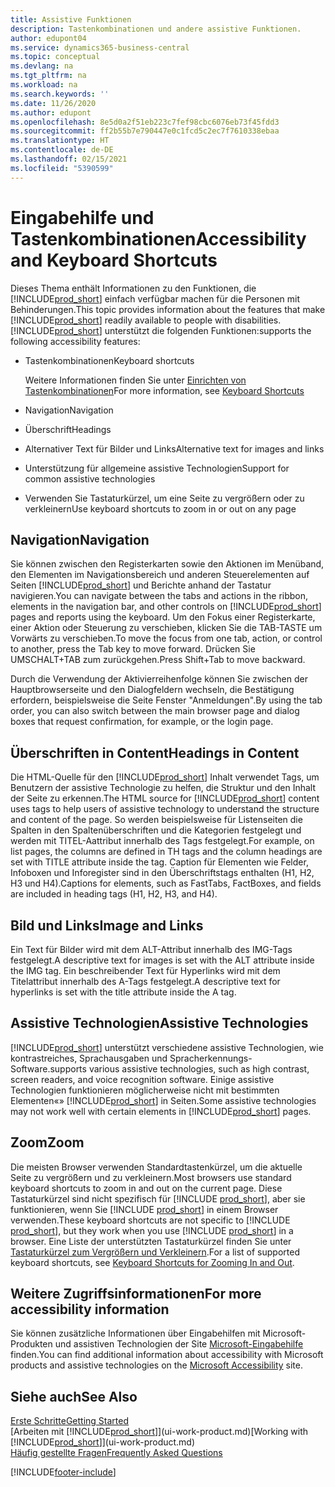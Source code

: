 ```yaml
---
title: Assistive Funktionen
description: Tastenkombinationen und andere assistive Funktionen.
author: edupont04
ms.service: dynamics365-business-central
ms.topic: conceptual
ms.devlang: na
ms.tgt_pltfrm: na
ms.workload: na
ms.search.keywords: ''
ms.date: 11/26/2020
ms.author: edupont
ms.openlocfilehash: 8e5d0a2f51eb223c7fef98cbc6076eb73f45fdd3
ms.sourcegitcommit: ff2b55b7e790447e0c1fcd5c2ec7f7610338ebaa
ms.translationtype: HT
ms.contentlocale: de-DE
ms.lasthandoff: 02/15/2021
ms.locfileid: "5390599"
---
```

# <a name="accessibility-and-keyboard-shortcuts"></a><span data-ttu-id="9a7de-103">Eingabehilfe und Tastenkombinationen</span><span class="sxs-lookup"><span data-stu-id="9a7de-103">Accessibility and Keyboard Shortcuts</span></span>

<span data-ttu-id="9a7de-104">Dieses Thema enthält Informationen zu den Funktionen, die [!INCLUDE[prod_short](includes/prod_short.md)] einfach verfügbar machen für die Personen mit Behinderungen.</span><span class="sxs-lookup"><span data-stu-id="9a7de-104">This topic provides information about the features that make [!INCLUDE[prod_short](includes/prod_short.md)] readily available to people with disabilities.</span></span> [!INCLUDE[prod_short](includes/prod_short.md)] <span data-ttu-id="9a7de-105">unterstützt die folgenden Funktionen:</span><span class="sxs-lookup"><span data-stu-id="9a7de-105">supports the following accessibility features:</span></span>  

- <span data-ttu-id="9a7de-106">Tastenkombinationen</span><span class="sxs-lookup"><span data-stu-id="9a7de-106">Keyboard shortcuts</span></span>

    <span data-ttu-id="9a7de-107">Weitere Informationen finden Sie unter [Einrichten von Tastenkombinationen](keyboard-shortcuts.md)</span><span class="sxs-lookup"><span data-stu-id="9a7de-107">For more information, see [Keyboard Shortcuts](keyboard-shortcuts.md)</span></span>

- <span data-ttu-id="9a7de-108">Navigation</span><span class="sxs-lookup"><span data-stu-id="9a7de-108">Navigation</span></span>  

- <span data-ttu-id="9a7de-109">Überschrift</span><span class="sxs-lookup"><span data-stu-id="9a7de-109">Headings</span></span>  

- <span data-ttu-id="9a7de-110">Alternativer Text für Bilder und Links</span><span class="sxs-lookup"><span data-stu-id="9a7de-110">Alternative text for images and links</span></span>  

- <span data-ttu-id="9a7de-111">Unterstützung für allgemeine assistive Technologien</span><span class="sxs-lookup"><span data-stu-id="9a7de-111">Support for common assistive technologies</span></span>  

- <span data-ttu-id="9a7de-112">Verwenden Sie Tastaturkürzel, um eine Seite zu vergrößern oder zu verkleinern</span><span class="sxs-lookup"><span data-stu-id="9a7de-112">Use keyboard shortcuts to zoom in or out on any page</span></span>

<!-- moved to separate article
##  <a name="Keyboard"></a> Keyboard Shortcuts in the browser
 [!INCLUDE[prod_short](includes/prod_short.md)] supports the keyboard shortcuts that are supported by most web browsers. The keyboard shortcuts described here refer to the U.S. keyboard layout. The layout of the keys on other keyboards may not correspond exactly to the keys on a U.S. keyboard.  

|To do this|Press|  
|----------------|-----------|  
|To move focus to the next or previous control or element on a page, such as buttons, fields, or items in a list.|Tab, Shift+Tab|  
|To enable or access the element or control that is in focus.|Enter|  
|To scroll items up and down in a list.|Up Arrow, Down Arrow|  
|To scroll columns of an item left and right in a list.|Left Arrow, Right Arrow|  
|To open a drop-down list or look up a value for a field.|Alt+Down Arrow|  
|To move focus to the next element outside the list.|Ctrl + Enter|  
|To see the transactions that resulted in a calculated value in a field.|Alt+Right Arrow|  

-->

## <a name="navigation"></a><a name="Navigation"></a> <span data-ttu-id="9a7de-113">Navigation</span><span class="sxs-lookup"><span data-stu-id="9a7de-113">Navigation</span></span>  
 <span data-ttu-id="9a7de-114">Sie können zwischen den Registerkarten sowie den Aktionen im Menüband, den Elementen im Navigationsbereich und anderen Steuerelementen auf Seiten [!INCLUDE[prod_short](includes/prod_short.md)] und Berichte anhand der Tastatur navigieren.</span><span class="sxs-lookup"><span data-stu-id="9a7de-114">You can navigate between the tabs and actions in the ribbon, elements in the navigation bar, and other controls on [!INCLUDE[prod_short](includes/prod_short.md)] pages and reports using the keyboard.</span></span> <span data-ttu-id="9a7de-115">Um den Fokus einer Registerkarte, einer Aktion oder Steuerung zu verschieben, klicken Sie die TAB-TASTE um Vorwärts zu verschieben.</span><span class="sxs-lookup"><span data-stu-id="9a7de-115">To move the focus from one tab, action, or control to another, press the Tab key to move forward.</span></span> <span data-ttu-id="9a7de-116">Drücken Sie UMSCHALT+TAB zum zurückgehen.</span><span class="sxs-lookup"><span data-stu-id="9a7de-116">Press Shift+Tab to move backward.</span></span>  

 <span data-ttu-id="9a7de-117">Durch die Verwendung der Aktivierreihenfolge können Sie zwischen der Hauptbrowserseite und den Dialogfeldern wechseln, die Bestätigung erfordern, beispielsweise die Seite Fenster "Anmeldungen".</span><span class="sxs-lookup"><span data-stu-id="9a7de-117">By using the tab order, you can also switch between the main browser page and dialog boxes that request confirmation, for example, or the login page.</span></span>  

## <a name="headings-in-content"></a><a name="Headings"></a> <span data-ttu-id="9a7de-118">Überschriften in Content</span><span class="sxs-lookup"><span data-stu-id="9a7de-118">Headings in Content</span></span>
 
 <span data-ttu-id="9a7de-119">Die HTML-Quelle für den [!INCLUDE[prod_short](includes/prod_short.md)] Inhalt verwendet Tags, um Benutzern der assistive Technologie zu helfen, die Struktur und den Inhalt der Seite zu erkennen.</span><span class="sxs-lookup"><span data-stu-id="9a7de-119">The HTML source for [!INCLUDE[prod_short](includes/prod_short.md)] content uses tags to help users of assistive technology to understand the structure and content of the page.</span></span> <span data-ttu-id="9a7de-120">So werden beispielsweise für Listenseiten die Spalten in den Spaltenüberschriften und die Kategorien festgelegt und werden mit TITEL-Aattribut innerhalb des Tags festgelegt.</span><span class="sxs-lookup"><span data-stu-id="9a7de-120">For example, on list pages, the columns are defined in TH tags and the column headings are set with TITLE attribute inside the tag.</span></span> <span data-ttu-id="9a7de-121">Caption für Elementen wie Felder, Infoboxen und Inforegister sind in den Überschriftstags enthalten (H1, H2, H3 und H4).</span><span class="sxs-lookup"><span data-stu-id="9a7de-121">Captions for elements, such as FastTabs, FactBoxes, and fields are included in heading tags (H1, H2, H3, and H4).</span></span>  

## <a name="image-and-links"></a><a name="Images"></a> <span data-ttu-id="9a7de-122">Bild und Links</span><span class="sxs-lookup"><span data-stu-id="9a7de-122">Image and Links</span></span>

 <span data-ttu-id="9a7de-123">Ein Text für Bilder wird mit dem ALT-Attribut innerhalb des IMG-Tags festgelegt.</span><span class="sxs-lookup"><span data-stu-id="9a7de-123">A descriptive text for images is set with the ALT attribute inside the IMG tag.</span></span> <span data-ttu-id="9a7de-124">Ein beschreibender Text für Hyperlinks wird mit dem Titelattribut innerhalb des A-Tags festgelegt.</span><span class="sxs-lookup"><span data-stu-id="9a7de-124">A descriptive text for hyperlinks is set with the title attribute inside the A tag.</span></span>  

## <a name="assistive-technologies"></a><a name="AssistiveTech"></a> <span data-ttu-id="9a7de-125">Assistive Technologien</span><span class="sxs-lookup"><span data-stu-id="9a7de-125">Assistive Technologies</span></span>

[!INCLUDE[prod_short](includes/prod_short.md)] <span data-ttu-id="9a7de-126">unterstützt verschiedene assistive Technologien, wie kontrastreiches, Sprachausgaben und Spracherkennungs-Software.</span><span class="sxs-lookup"><span data-stu-id="9a7de-126">supports various assistive technologies, such as high contrast, screen readers, and voice recognition software.</span></span> <span data-ttu-id="9a7de-127">Einige assistive Technologien funktionieren möglicherweise nicht mit bestimmten Elementen«» [!INCLUDE[prod_short](includes/prod_short.md)] in Seiten.</span><span class="sxs-lookup"><span data-stu-id="9a7de-127">Some assistive technologies may not work well with certain elements in [!INCLUDE[prod_short](includes/prod_short.md)] pages.</span></span>  

## <a name="zoom"></a><a name="zoom"></a> <span data-ttu-id="9a7de-128">Zoom</span><span class="sxs-lookup"><span data-stu-id="9a7de-128">Zoom</span></span>

<span data-ttu-id="9a7de-129">Die meisten Browser verwenden Standardtastenkürzel, um die aktuelle Seite zu vergrößern und zu verkleinern.</span><span class="sxs-lookup"><span data-stu-id="9a7de-129">Most browsers use standard keyboard shortcuts to zoom in and out on the current page.</span></span> <span data-ttu-id="9a7de-130">Diese Tastaturkürzel sind nicht spezifisch für [!INCLUDE [prod_short](includes/prod_short.md)], aber sie funktionieren, wenn Sie [!INCLUDE [prod_short](includes/prod_short.md)] in einem Browser verwenden.</span><span class="sxs-lookup"><span data-stu-id="9a7de-130">These keyboard shortcuts are not specific to [!INCLUDE [prod_short](includes/prod_short.md)], but they work when you use [!INCLUDE [prod_short](includes/prod_short.md)] in a browser.</span></span> <span data-ttu-id="9a7de-131">Eine Liste der unterstützten Tastaturkürzel finden Sie unter [Tastaturkürzel zum Vergrößern und Verkleinern](keyboard-shortcuts.md#zoomshortcuts).</span><span class="sxs-lookup"><span data-stu-id="9a7de-131">For a list of supported keyboard shortcuts, see [Keyboard Shortcuts for Zooming In and Out](keyboard-shortcuts.md#zoomshortcuts).</span></span>  

## <a name="for-more-accessibility-information"></a><span data-ttu-id="9a7de-132">Weitere Zugriffsinformationen</span><span class="sxs-lookup"><span data-stu-id="9a7de-132">For more accessibility information</span></span>

<span data-ttu-id="9a7de-133">Sie können zusätzliche Informationen über Eingabehilfen mit Microsoft-Produkten und assistiven Technologien der Site [Microsoft-Eingabehilfe](https://go.microsoft.com/fwlink/?LinkId=262160) finden.</span><span class="sxs-lookup"><span data-stu-id="9a7de-133">You can find additional information about accessibility with Microsoft products and assistive technologies on the [Microsoft Accessibility](https://go.microsoft.com/fwlink/?LinkId=262160) site.</span></span>

## <a name="see-also"></a><span data-ttu-id="9a7de-134">Siehe auch</span><span class="sxs-lookup"><span data-stu-id="9a7de-134">See Also</span></span>

[<span data-ttu-id="9a7de-135">Erste Schritte</span><span class="sxs-lookup"><span data-stu-id="9a7de-135">Getting Started</span></span>](product-get-started.md)  
<span data-ttu-id="9a7de-136">[Arbeiten mit [!INCLUDE[prod_short](includes/prod_short.md)]](ui-work-product.md)</span><span class="sxs-lookup"><span data-stu-id="9a7de-136">[Working with [!INCLUDE[prod_short](includes/prod_short.md)]](ui-work-product.md)</span></span>  
[<span data-ttu-id="9a7de-137">Häufig gestellte Fragen</span><span class="sxs-lookup"><span data-stu-id="9a7de-137">Frequently Asked Questions</span></span>](across-faq.md)  


[!INCLUDE[footer-include](includes/footer-banner.md)]